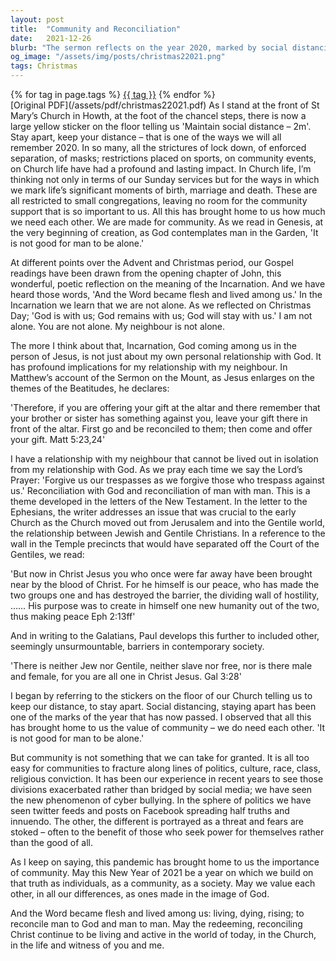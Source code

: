 ```yaml
---
layout: post
title:  "Community and Reconciliation"
date:   2021-12-26
blurb: "The sermon reflects on the year 2020, marked by social distancing and isolation, and emphasizes the importance of community and reconciliation. It draws on the teachings of the Incarnation, the Sermon on the Mount, and the letters of the New Testament to highlight the interconnectedness of our relationships with God and our neighbors. The sermon concludes with a call to value each other, in all our differences, as ones made in the image of God."
og_image: "/assets/img/posts/christmas22021.png"
tags: Christmas
---    
```

<div class="tag-pills">
    {% for tag in page.tags %}
    <a href="{{ site.baseurl }}/tag/{{ tag | slugify }}" class="tag-pill">{{ tag }}</a>
    {% endfor %}
</div>
[Original PDF](/assets/pdf/christmas22021.pdf)
As I stand at the front of St Mary’s Church in Howth, at the foot of the chancel steps, there is now a large yellow sticker on the floor telling us 'Maintain social distance – 2m'. Stay apart, keep your distance – that is one of the ways we will all remember 2020. In so many, all the strictures of lock down, of enforced separation, of masks; restrictions placed on sports, on community events, on Church life have had a profound and lasting impact. In Church life, I’m thinking not only in terms of our Sunday services but for the ways in which we mark life’s significant moments of birth, marriage and death. These are all restricted to small congregations, leaving no room for the community support that is so important to us. All this has brought home to us how much we need each other. We are made for community. As we read in Genesis, at the very beginning of creation, as God contemplates man in the Garden, 'It is not good for man to be alone.'

At different points over the Advent and Christmas period, our Gospel readings have been drawn from the opening chapter of John, this wonderful, poetic reflection on the meaning of the Incarnation. And we have heard those words, 'And the Word became flesh and lived among us.' In the Incarnation we learn that we are not alone. As we reflected on Christmas Day; 'God is with us; God remains with us; God will stay with us.' I am not alone. You are not alone. My neighbour is not alone.

The more I think about that, Incarnation, God coming among us in the person of Jesus, is not just about my own personal relationship with God. It has profound implications for my relationship with my neighbour. In Matthew’s account of the Sermon on the Mount, as Jesus enlarges on the themes of the Beatitudes, he declares:

'Therefore, if you are offering your gift at the altar and there remember that your brother or sister has something against you, leave your gift there in front of the altar. First go and be reconciled to them; then come and offer your gift. Matt 5:23,24'

I have a relationship with my neighbour that cannot be lived out in isolation from my relationship with God. As we pray each time we say the Lord’s Prayer: 'Forgive us our trespasses as we forgive those who trespass against us.' Reconciliation with God and reconciliation of man with man. This is a theme developed in the letters of the New Testament. In the letter to the Ephesians, the writer addresses an issue that was crucial to the early Church as the Church moved out from Jerusalem and into the Gentile world, the relationship between Jewish and Gentile Christians. In a reference to the wall in the Temple precincts that would have separated off the Court of the Gentiles, we read:

'But now in Christ Jesus you who once were far away have been brought near by the blood of Christ. For he himself is our peace, who has made the two groups one and has destroyed the barrier, the dividing wall of hostility, …… His purpose was to create in himself one new humanity out of the two, thus making peace Eph 2:13ff'

And in writing to the Galatians, Paul develops this further to included other, seemingly unsurmountable, barriers in contemporary society.

'There is neither Jew nor Gentile, neither slave nor free, nor is there male and female, for you are all one in Christ Jesus. Gal 3:28'

I began by referring to the stickers on the floor of our Church telling us to keep our distance, to stay apart. Social distancing, staying apart has been one of the marks of the year that has now passed. I observed that all this has brought home to us the value of community – we do need each other. 'It is not good for man to be alone.'

But community is not something that we can take for granted. It is all too easy for communities to fracture along lines of politics, culture, race, class, religious conviction. It has been our experience in recent years to see those divisions exacerbated rather than bridged by social media; we have seen the new phenomenon of cyber bullying. In the sphere of politics we have seen twitter feeds and posts on Facebook spreading half truths and innuendo. The other, the different is portrayed as a threat and fears are stoked – often to the benefit of those who seek power for themselves rather than the good of all.

As I keep on saying, this pandemic has brought home to us the importance of community. May this New Year of 2021 be a year on which we build on that truth as individuals, as a community, as a society. May we value each other, in all our differences, as ones made in the image of God.

And the Word became flesh and lived among us: living, dying, rising; to reconcile man to God and man to man. May the redeeming, reconciling Christ continue to be living and active in the world of today, in the Church, in the life and witness of you and me.
